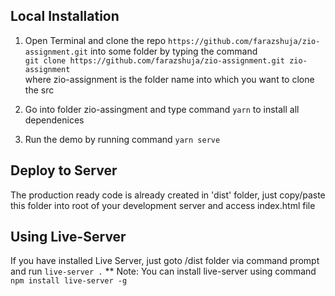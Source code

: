 ## Local Installation

1. Open Terminal and clone the repo `https://github.com/farazshuja/zio-assignment.git` into some folder by typing the command  
`git clone https://github.com/farazshuja/zio-assignment.git zio-assignment`  
where zio-assignment is the folder name into which you want to clone the src  

2. Go into folder zio-assingment and type command `yarn` to install all dependenices

3. Run the demo by running command `yarn serve`


## Deploy to Server

The production ready code is already created in 'dist' folder, just copy/paste this folder into root of your development server and access index.html file


## Using Live-Server

If you have installed Live Server, just goto /dist folder via command prompt and run `live-server .`
** Note: You can install live-server using command `npm install live-server -g`